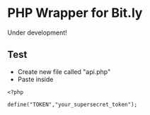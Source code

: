 PHP Wrapper for Bit.ly
=========================

Under development!

## Test
- Create new file called "api.php"
- Paste inside

```$xslt
<?php

define("TOKEN","your_supersecret_token");
```